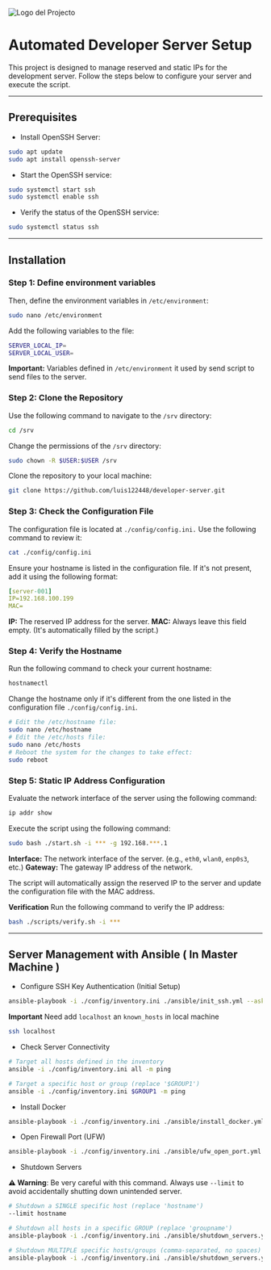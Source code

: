 ![Logo del Projecto](./resources/logo.png)

# Automated Developer Server Setup

This project is designed to manage reserved and static IPs for the development server. 
Follow the steps below to configure your server and execute the script.

---
## Prerequisites

- Install OpenSSH Server:

```bash
sudo apt update
sudo apt install openssh-server
```

- Start the OpenSSH service:

```bash
sudo systemctl start ssh
sudo systemctl enable ssh
```

- Verify the status of the OpenSSH service:

```bash
sudo systemctl status ssh
```

---
## Installation

### Step 1: Define environment variables

Then, define the environment variables in `/etc/environment`:

```bash
sudo nano /etc/environment
```

Add the following variables to the file:

```bash
SERVER_LOCAL_IP=
SERVER_LOCAL_USER=
```

**Important:** Variables defined in `/etc/environment` it used by send script to send files to the server.

### Step 2: Clone the Repository

Use the following command to navigate to the `/srv` directory:

```bash
cd /srv
```

Change the permissions of the `/srv` directory:

```bash
sudo chown -R $USER:$USER /srv
```

Clone the repository to your local machine:

```bash
git clone https://github.com/luis122448/developer-server.git
```

### Step 3: Check the Configuration File

The configuration file is located at `./config/config.ini.` Use the following command to review it:

```bash
cat ./config/config.ini
``` 

Ensure your hostname is listed in the configuration file. If it's not present, add it using the following format:

```yml
[server-001]
IP=192.168.100.199
MAC=
```

**IP:** The reserved IP address for the server.
**MAC:** Always leave this field empty. (It's automatically filled by the script.)

### Step 4: Verify the Hostname

Run the following command to check your current hostname:

```bash
hostnamectl
```

Change the hostname only if it's different from the one listed in the configuration file `./config/config.ini`.

```bash
# Edit the /etc/hostname file:
sudo nano /etc/hostname
# Edit the /etc/hosts file:
sudo nano /etc/hosts
# Reboot the system for the changes to take effect:
sudo reboot
```

### Step 5: Static IP Address Configuration

Evaluate the network interface of the server using the following command:

```bash
ip addr show
```

Execute the script using the following command:

```bash
sudo bash ./start.sh -i *** -g 192.168.***.1
```

**Interface:** The network interface of the server. (e.g., `eth0`, `wlan0`, `enp0s3`, etc.)
**Gateway:** The gateway IP address of the network.

The script will automatically assign the reserved IP to the server and update the configuration file with the MAC address.

**Verification** Run the following command to verify the IP address:

```bash
bash ./scripts/verify.sh -i ***
```

---
## Server Management with Ansible ( In Master Machine )

- Configure SSH Key Authentication (Initial Setup)

```bash
ansible-playbook -i ./config/inventory.ini ./ansible/init_ssh.yml --ask-pass --ask-become-pass --limit $GROUP1
```

**Important** Need add `localhost` an `known_hosts` in local machine

```bash
ssh localhost
```

- Check Server Connectivity

```bash
# Target all hosts defined in the inventory
ansible -i ./config/inventory.ini all -m ping 

# Target a specific host or group (replace '$GROUP1')
ansible -i ./config/inventory.ini $GROUP1 -m ping
```

- Install Docker
  
```bash
ansible-playbook -i ./config/inventory.ini ./ansible/install_docker.yml --ask-become-pass --limit $GROUP1
```

- Open Firewall Port (UFW)
```bash
ansible-playbook -i ./config/inventory.ini ./ansible/ufw_open_port.yml --ask-become-pass -e "ufw_open_port=8080" --limit $GROUP1
```

- Shutdown Servers
  
**⚠️ Warning**: Be very careful with this command. Always use `--limit` to avoid accidentally shutting down unintended server.
  
```bash
# Shutdown a SINGLE specific host (replace 'hostname')
--limit hostname

# Shutdown all hosts in a specific GROUP (replace 'groupname')
ansible-playbook -i ./config/inventory.ini ./ansible/shutdown_servers.yml --ask-become-pass --limit groupname

# Shutdown MULTIPLE specific hosts/groups (comma-separated, no spaces)
ansible-playbook -i ./config/inventory.ini ./ansible/shutdown_servers.yml --ask-become-pass --limit host1,host2,groupname
```
